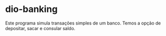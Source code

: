 # dio-banking
 Este programa simula transações simples de um banco. Temos a opção de depositar, sacar e consular saldo.
